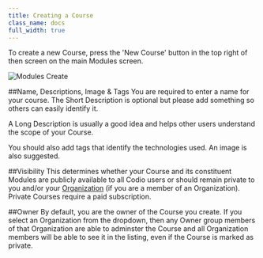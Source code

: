 ```yaml
---
title: Creating a Course
class_name: docs
full_width: true
---
```



To create a new Course, press the 'New Course' button in the top right of then screen on the main Modules screen.

![Modules Create](/img/docs/course_create.png)

##Name, Descriptions, Image & Tags
You are required to enter a name for your course. The Short Description is optional but please add something so others can easily identify it.

A Long Description is usually a good idea and helps other users understand the scope of your Course.

You should also add tags that identify the technologies used. An image is also suggested.

##Visibility
This determines whether your Course and its constituent Modules are publicly available to all Codio users or should remain private to you and/or your [Organization](/docs/dashboard/organizations/) (if you are a member of an Organization). Private Courses require a paid subscription.

##Owner
By default, you are the owner of the Course you create. If you select an Organization from the dropdown, then any Owner group members of that Organization are able to adminster the Course and all Organization members will be able to see it in the listing, even if the Course is marked as private.
